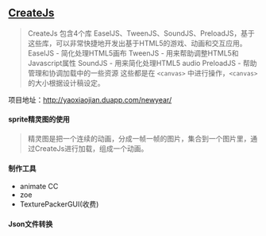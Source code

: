 ## [CreateJs](http://www.createjs.cc/preloadjs)

> CreateJs 包含4个库 EaselJS、TweenJS、SoundJS、PreloadJS，基于这些库，可以非常快捷地开发出基于HTML5的游戏、动画和交互应用。
EaselJS - 简化处理HTML5画布
TweenJS - 用来帮助调整HTML5和Javascript属性
SoundJS - 用来简化处理HTML5 audio
PreloadJS - 帮助管理和协调加载中的一些资源
这些都是在 `<canvas>` 中进行操作，`<canvas>` 的大小根据设计稿设定。

项目地址：http://yaoxiaojian.duapp.com/newyear/

#### sprite精灵图的使用
> 精灵图是把一个连续的动画，分成一帧一帧的图片，集合到一个图片里，通过CreateJs进行加载，组成一个动画。

#### 制作工具
* animate CC
* zoe
* TexturePackerGUI(收费)

#### Json文件转换


